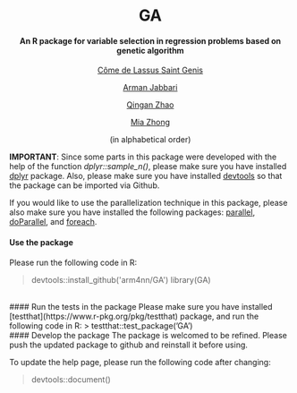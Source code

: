 <div align=center>

# GA
#### An R package for variable selection in regression problems based on genetic algorithm
[C&#244;me de Lassus Saint Genis](https://github.com/ComedeLassus)

[Arman Jabbari](https://github.com/arm4nn)

[Qingan Zhao](https://github.com/QinganZhao)

[Mia Zhong](https://github.com/Mia-Zhong)

(in alphabetical order)

<div align=left>

**IMPORTANT**: Since some parts in this package were developed with the help of the function *dplyr::sample_n()*, please make sure you have installed [dplyr](https://www.r-pkg.org/pkg/dplyr) package. Also, please make sure you have installed [devtools](https://www.r-pkg.org/pkg/devtools) so that the package can be imported via Github.

If you would like to use the parallelization technique in this package, please also make sure you have installed the following packages: [parallel](http://stat.ethz.ch/R-manual/R-devel/library/parallel/doc/parallel.pdf), [doParallel](https://www.r-pkg.org/pkg/doParallel), and [foreach](https://www.r-pkg.org/pkg/foreach).
<br>
#### Use the package
Please run the following code in R:
> devtools::install_github('arm4nn/GA') 
> library(GA)

<br>
#### Run the tests in the package
Please make sure you have installed [testthat](https://www.r-pkg.org/pkg/testthat) package, and run the following code in R:
> testthat::test_package(’GA’)

<br>
#### Develop the package
The package is welcomed to be refined. Please push the updated package to github and reinstall it before using.

To update the help page, please run the following code after changing:
> devtools::document()




